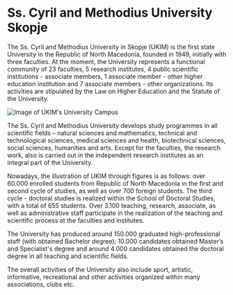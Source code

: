 # Ss. Cyril and Methodius University Skopje

The Ss. Cyril and Methodius University in Skopje (UKIM) is the first state University in the Republic of North Macedonia, founded in 1949, initially with three faculties. At the moment, the University represents a functional community of 23 faculties, 5 research institutes, 4 public scientific institutions - associate members, 1 associate member - other higher education institution and 7 associate members - other organizations. Its activities are stipulated by the Law on Higher Education and the Statute of the University.

![Image of UKIM's University Campus](http://www.ukim.edu.mk/images/menija/t72060_Univerzitet.jpg "Ss. Cyril and Methodius University in Skopje (UKIM)")

The Ss. Cyril and Methodius University develops study programmes in all scientific fields – natural sciences and mathematics, technical and technological sciences, medical sciences and health, biotechnical sciences, social sciences, humanities and arts. Except for the faculties, the research work, also is carried out in the independent research institutes as an integral part of the University.

Nowadays, the illustration of UKIM through figures is as follows: over 60.000 enrolled students from Republic of North Macedonia in the first and second cycle of studies, as well as over 700 foreign students. The third cycle - doctoral studies is realized within the School of Doctoral Studies, with a total of 655 students. Over 3.100 teaching, research, associate, as well as administrative staff participate in the realization of the teaching and scientific process at the faculties and institutes.

The University has produced around 150.000 graduated high-professional staff (with obtained Bachelor degree); 10.000 candidates obtained Master’s and Specialist's degree and around 4.000 candidates obtained the doctoral degree in all teaching and scientific fields.

The overall activities of the University also include sport, artistic, informative, recreational and other activities organized within many associations, clubs etc.

